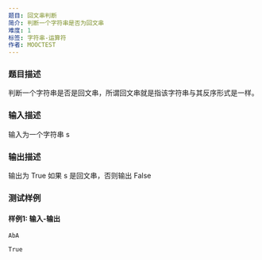 ```yaml
---
题目: 回文串判断
简介: 判断一个字符串是否为回文串
难度: 1
标签: 字符串-运算符
作者: MOOCTEST
---
```


### 题目描述

判断一个字符串是否是回文串，所谓回文串就是指该字符串与其反序形式是一样。

### 输入描述

输入为一个字符串 s

### 输出描述

输出为 True 如果 s 是回文串，否则输出 False

### 测试样例

#### 样例1: 输入-输出

```
AbA
```

```
True
```

